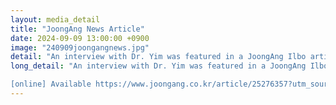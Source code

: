 ```yaml
---
layout: media_detail
title: "JoongAng News Article"
date: 2024-09-09 13:00:00 +0900
image: "240909joongangnews.jpg"
detail: "An interview with Dr. Yim was featured in a JoongAng Ilbo article."
long_detail: "An interview with Dr. Yim was featured in a JoongAng Ilbo article. Dr. Yim emphasized the importance of introducing English to children in ways that support their brain development, while also highlighting how crucial it is to have a strong foundation in their native language. Dr. Yim also discussed interactive reading strategies, noting that children learn best when they can engage with English in a relaxed and natural way.

[online] Available https://www.joongang.co.kr/article/25276357?utm_source=gift&utm_medium=article&utm_campaign=240909&utm_content=70JjzCfeW9SCX"
---
```


